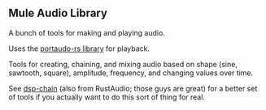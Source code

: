 ## Mule Audio Library

A bunch of tools for making and playing audio.

Uses the [portaudo-rs library](https://github.com/RustAudio/rust-portaudio) for playback.

Tools for creating, chaining, and mixing audio based on shape (sine, sawtooth, square), amplitude, frequency, and changing values over time.

See [dsp-chain](https://github.com/RustAudio/dsp-chain) (also from RustAudio; those guys are great) for a better set of tools if you actually want to do this sort of thing for real.
